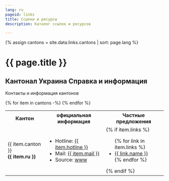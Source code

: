 ```yaml
---
lang: ru
pageid: links
title: Ссылки и ресурсы
description: Каталог ссылок и ресурсов

---
```

{% assign cantons = site.data.links.cantons | sort: page.lang %}
# {{ page.title }}

## Кантонал Украина Справка и информация
Контакты и информация кантонов


<table>
<tr>
    <th>Кантон</th>
    <th>официальная информация</th>
    <th>Частные предложения</th>
</tr>
{% for item in cantons -%}
<tr>
    <td>
        {{ item.canton }}
        <br/>
        <b>{{ item.ru }}</b>
    </td>
    <td>
        <ul>
            <li>Hotline: <a href="tel:{{ item.hotline  | remove: ' ' }}">{{ item.hotline }}</a> </li>
            <li>Mail: <a href="mailto:{{ item.mail }}">{{ item.mail }}</a> </li>
            <li>Source: <a href="{{ item.url1 }}">www</a> </li>
        </ul>
    </td>
    <td>
    {% if item.links %}
        <ul>
        {% for link in item.links %} 
            <li><a href="{{ link.url }}">{{ link.name }}</a></li>
        {% endfor %}
        </ul>
    {% endif %}
    </td>
</tr>
{% endfor %}
</table>




